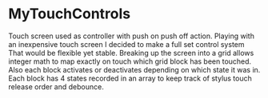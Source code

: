 # MyTouchControls
Touch screen used as controller with push on push off action.
Playing with an inexpensive touch screen I decided to make a full set control system
That would be flexible yet stable. Breaking up the screen into a grid allows 
integer math to map exactly on touch which grid block has been touched. Also each block 
activates or deactivates depending on which state it was in. Each block has 4 states
recorded in an array to keep track of stylus touch release order and debounce.
